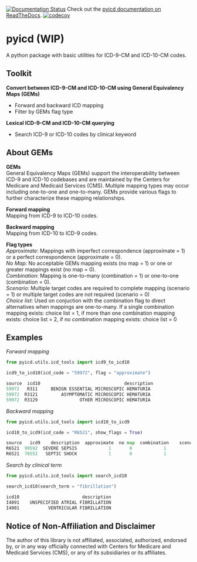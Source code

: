[![Documentation Status](https://readthedocs.org/projects/docs/badge/?version=latest)](https://pyicd.readthedocs.io/en/latest/) Check out the [pyicd documentation on ReadTheDocs](https://pyicd.readthedocs.io/en/latest/).
 [![codecov](https://codecov.io/gh/pkmklong/pyicd/branch/master/graph/badge.svg)](https://codecov.io/gh/pkmklong/pyicd)

# pyicd (WIP)
A python package with basic utilities for ICD-9-CM and ICD-10-CM codes.


## Toolkit
<b>Convert between ICD-9-CM and ICD-10-CM using General Equivalency Maps (GEMs)</b>
- Forward and backward ICD mapping
- Filter by GEMs flag type

<b>Lexical ICD-9-CM and ICD-10-CM querying</b>
- Search ICD-9 or ICD-10 codes by clinical keyword 

## About GEMs

<b>GEMs</b><br>
General Equivalency Maps (GEMs) support the interoperability between ICD-9 and ICD-10 codebases and are maintained by the Centers for Medicare and Medicaid Services (CMS). Multiple mapping types may occur including one-to-one and one-to-many. GEMs provide various flags to further characterize these mapping relationships.<br>

<b>Forward mapping</b><br> Mapping from ICD-9 to ICD-10 codes.<br>

<b>Backward mapping</b><br> Mapping from ICD-10 to ICD-9 codes.<br>

<b>Flag types</b><br>
<i>Approximate</i>: Mappings with imperfect correspondence (approximate = 1) or a perfect correspondence (approximate = 0).<br>
<i>No Map</i>: No acceptable GEMs mapping exists (no map = 1) or one or greater mappings exist (no map = 0).<br>
<i>Combination</i>: Mapping is one-to-many (combination = 1) or one-to-one (combination = 0). <br>
<i>Scenario</i>: Multiple target codes are required to complete mapping (scenario = 1) or multiple target codes are not required (scenario = 0)<br>
<i>Choice list</i>: Used on conjuction with the combination flag to direct alternatives when mappings are one-to-many. If a single combination mapping exists: choice list = 1, if more than one combination mapping exists: choice list = 2, if no combination mapping exists: choice list = 0 <br>

## Examples

<i>Forward mapping</i>

```python
from pyicd.utils.icd_tools import icd9_to_icd10

icd9_to_icd10(icd_code = "59972", flag = "approximate")

source  icd10                                description
59972   R311     BENIGN ESSENTIAL MICROSCOPIC HEMATURIA
59972  R3121         ASYMPTOMATIC MICROSCOPIC HEMATURIA
59972  R3129                OTHER MICROSCOPIC HEMATURIA
``` 

<i>Backward mapping</i>

```python
from pyicd.utils.icd_tools import icd10_to_icd9

icd10_to_icd9(icd_code = "R6521", show_flags = True)

source   icd9    description  approximate  no map  combination    scenario  choice list  
R6521  99592  SEVERE SEPSIS            1       0            1           1            2  
R6521  78552   SEPTIC SHOCK            1       0            1           1            1          
```

<i>Search by clinical term</i>
  
 ```python
from pyicd.utils.icd_tools import search_icd10

search_icd10(search_term = "fibrillation")

icd10                        description
I4891    UNSPECIFIED ATRIAL FIBRILLATION
I4901           VENTRICULAR FIBRILLATION

```





## Notice of Non-Affiliation and Disclaimer 
The author of this library is not affiliated, associated, authorized, endorsed by, or in any way officially connected with Centers for Medicare and Medicaid Services (CMS), or any of its subsidiaries or its affiliates.


